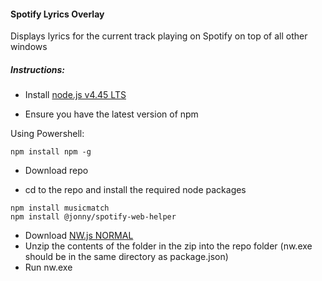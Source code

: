 #### Spotify Lyrics Overlay
Displays lyrics for the current track playing on Spotify on top of all other windows

##### Instructions:
* Install [node.js v4.45 LTS](https://nodejs.org/en/)

* Ensure you have the latest version of npm 

Using Powershell: 
```
npm install npm -g
```

* Download repo

* cd to the repo and install the required node packages

```
npm install musicmatch
npm install @jonny/spotify-web-helper
```
* Download [NW.js NORMAL](http://nwjs.io/)
* Unzip the contents of the folder in the zip into the repo folder (nw.exe should be in the same directory as package.json)
* Run nw.exe

